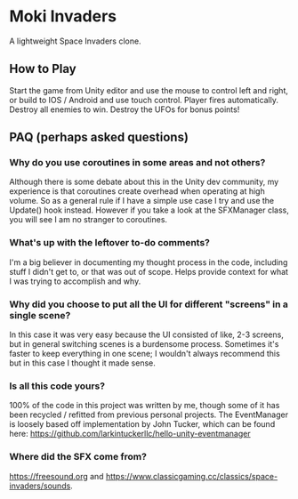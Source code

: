 # Moki Invaders

A lightweight Space Invaders clone.

## How to Play

Start the game from Unity editor and use the mouse to control left and right, or build to IOS / Android and use touch control. Player fires automatically. Destroy all enemies to win. Destroy the UFOs for bonus points!

## PAQ (perhaps asked questions)

### Why do you use coroutines in some areas and not others?
Although there is some debate about this in the Unity dev community, my experience is that coroutines create overhead when operating at high volume. So as a general rule if I have a simple use case I try and use the Update() hook instead. However if you take a look at the SFXManager class, you will see I am no stranger to coroutines.

### What's up with the leftover to-do comments?
I'm a big believer in documenting my thought process in the code, including stuff I didn't get to, or that was out of scope. Helps provide context for what I was trying to accomplish and why.

### Why did you choose to put all the UI for different "screens" in a single scene?
In this case it was very easy because the UI consisted of like, 2-3 screens, but in general switching scenes is a burdensome process. Sometimes it's faster to keep everything in one scene; I wouldn't always recommend this but in this case I thought it made sense.
### Is all this code yours?
100% of the code in this project was written by me, though some of it has been recycled / refitted from previous personal projects. The EventManager is loosely based off implementation by John Tucker, which can be found here: https://github.com/larkintuckerllc/hello-unity-eventmanager
### Where did the SFX come from?
https://freesound.org and https://www.classicgaming.cc/classics/space-invaders/sounds.
